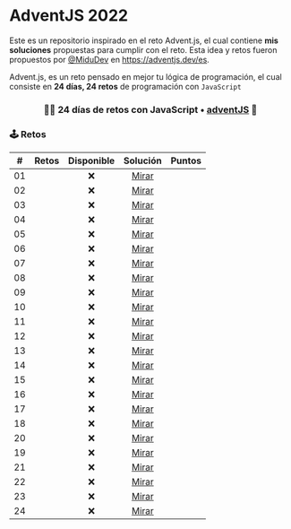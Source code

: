 # AdventJS 2022

Este es un repositorio inspirado en el reto Advent.js, el cual contiene **mis soluciones** propuestas para cumplir con el reto. Esta idea y retos fueron propuestos por [@MiduDev](https://github.com/midudev "@MiduDev") en https://adventjs.dev/es.

Advent.js, es un reto pensado en mejor tu lógica de programación, el cual consiste en **24 días, 24 retos** de programación con ```JavaScript```



<h3 align="center">🧑‍🚀 24 días de retos con JavaScript • <a href="https://adventjs.dev">adventJS</a> 🚀</h3>

### 🕹️ Retos


|  #  |                  Retos                       |   Disponible    |                Solución                  |  Puntos  |
| :-: | :------------------------------------------------------------------: | :------------:  | :----------------------------------------: | :--------: |
| 01  |                                    |       ❌        | [Mirar](Retos/) |
| 02  |                                    |       ❌        | [Mirar](Retos/) |
| 03  |                                    |       ❌        | [Mirar](Retos/) |
| 04  |                                    |       ❌        | [Mirar](Retos/) |
| 05  |                                    |       ❌        | [Mirar](Retos/) |
| 06  |                                    |       ❌        | [Mirar](Retos/) |
| 07  |                                    |       ❌        | [Mirar](Retos/) |
| 08  |                                    |       ❌        | [Mirar](Retos/) |
| 09  |                                    |       ❌        | [Mirar](Retos/) |
| 10  |                                    |       ❌        | [Mirar](Retos/) |
| 11  |                                    |       ❌        | [Mirar](Retos/) |
| 12  |                                    |       ❌        | [Mirar](Retos/) |
| 13  |                                    |       ❌        | [Mirar](Retos/) |
| 14  |                                    |       ❌        | [Mirar](Retos/) |
| 15  |                                    |       ❌        | [Mirar](Retos/) |
| 16  |                                    |       ❌        | [Mirar](Retos/) |
| 17  |                                    |       ❌        | [Mirar](Retos/) |
| 18  |                                    |       ❌        | [Mirar](Retos/) |
| 20  |                                    |       ❌        | [Mirar](Retos/) |
| 19  |                                    |       ❌        | [Mirar](Retos/) |
| 21  |                                    |       ❌        | [Mirar](Retos/) |
| 22  |                                    |       ❌        | [Mirar](Retos/) |
| 23  |                                    |       ❌        | [Mirar](Retos/) |
| 24  |                                    |       ❌        | [Mirar](Retos/) |

